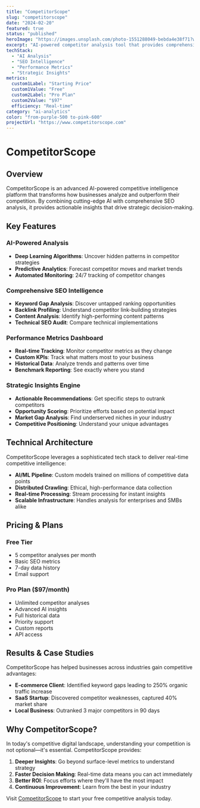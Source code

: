 ```yaml
---
title: "CompetitorScope"
slug: "competitorscope"
date: "2024-02-20"
featured: true
status: "published"
heroImage: "https://images.unsplash.com/photo-1551288049-bebda4e38f71?w=800&h=600&fit=crop&crop=center"
excerpt: "AI-powered competitor analysis tool that provides comprehensive SEO analysis, performance metrics, and actionable intelligence to help businesses outperform their competition."
techStack:
  - "AI Analysis"
  - "SEO Intelligence"
  - "Performance Metrics"
  - "Strategic Insights"
metrics:
  custom1Label: "Starting Price"
  custom1Value: "Free"
  custom2Label: "Pro Plan"
  custom2Value: "$97"
  efficiency: "Real-time"
category: "ai-analytics"
color: "from-purple-500 to-pink-600"
projectUrl: "https://www.competitorscope.com"
---
```


# CompetitorScope

## Overview

CompetitorScope is an advanced AI-powered competitive intelligence platform that transforms how businesses analyze and outperform their competition. By combining cutting-edge AI with comprehensive SEO analysis, it provides actionable insights that drive strategic decision-making.

## Key Features

### AI-Powered Analysis
- **Deep Learning Algorithms**: Uncover hidden patterns in competitor strategies
- **Predictive Analytics**: Forecast competitor moves and market trends
- **Automated Monitoring**: 24/7 tracking of competitor changes

### Comprehensive SEO Intelligence
- **Keyword Gap Analysis**: Discover untapped ranking opportunities
- **Backlink Profiling**: Understand competitor link-building strategies
- **Content Analysis**: Identify high-performing content patterns
- **Technical SEO Audit**: Compare technical implementations

### Performance Metrics Dashboard
- **Real-time Tracking**: Monitor competitor metrics as they change
- **Custom KPIs**: Track what matters most to your business
- **Historical Data**: Analyze trends and patterns over time
- **Benchmark Reporting**: See exactly where you stand

### Strategic Insights Engine
- **Actionable Recommendations**: Get specific steps to outrank competitors
- **Opportunity Scoring**: Prioritize efforts based on potential impact
- **Market Gap Analysis**: Find underserved niches in your industry
- **Competitive Positioning**: Understand your unique advantages

## Technical Architecture

CompetitorScope leverages a sophisticated tech stack to deliver real-time competitive intelligence:

- **AI/ML Pipeline**: Custom models trained on millions of competitive data points
- **Distributed Crawling**: Ethical, high-performance data collection
- **Real-time Processing**: Stream processing for instant insights
- **Scalable Infrastructure**: Handles analysis for enterprises and SMBs alike

## Pricing & Plans

### Free Tier
- 5 competitor analyses per month
- Basic SEO metrics
- 7-day data history
- Email support

### Pro Plan ($97/month)
- Unlimited competitor analyses
- Advanced AI insights
- Full historical data
- Priority support
- Custom reports
- API access

## Results & Case Studies

CompetitorScope has helped businesses across industries gain competitive advantages:

- **E-commerce Client**: Identified keyword gaps leading to 250% organic traffic increase
- **SaaS Startup**: Discovered competitor weaknesses, captured 40% market share
- **Local Business**: Outranked 3 major competitors in 90 days

## Why CompetitorScope?

In today's competitive digital landscape, understanding your competition is not optional—it's essential. CompetitorScope provides:

1. **Deeper Insights**: Go beyond surface-level metrics to understand strategy
2. **Faster Decision Making**: Real-time data means you can act immediately
3. **Better ROI**: Focus efforts where they'll have the most impact
4. **Continuous Improvement**: Learn from the best in your industry

Visit [CompetitorScope](https://www.competitorscope.com) to start your free competitive analysis today.